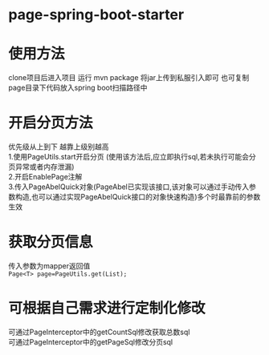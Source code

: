 # page-spring-boot-starter
# 使用方法
clone项目后进入项目 运行  mvn package 将jar上传到私服引入即可
也可复制page目录下代码放入spring boot扫描路径中
# 开启分页方法
优先级从上到下 越靠上级别越高  
1.使用PageUtils.start开启分页 (使用该方法后,应立即执行sql,若未执行可能会分页异常或者内存泄漏)  
2.开启EnablePage注解  
3.传入PageAbelQuick对象(PageAbel已实现该接口,该对象可以通过手动传入参数构造,也可以通过实现PageAbelQuick接口的对象快速构造)多个时最靠前的参数生效  
# 获取分页信息
传入参数为mapper返回值  
```Page<T> page=PageUtils.get(List);```
# 可根据自己需求进行定制化修改
可通过PageInterceptor中的getCountSql修改获取总数sql  
可通过PageInterceptor中的getPageSql修改分页sql  